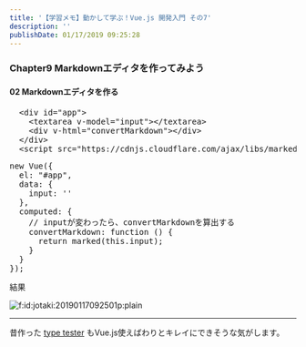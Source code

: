 ```yaml
---
title: '【学習メモ】動かして学ぶ！Vue.js 開発入門 その7'
description: ''
publishDate: 01/17/2019 09:25:28
---
```


<h3>Chapter9 Markdownエディタを作ってみよう</h3>

<h4>02 Markdownエディタを作る</h4>

<pre class="code lang-html" data-lang="html" data-unlink>  <span class="synIdentifier">&lt;</span><span class="synStatement">div</span><span class="synIdentifier"> </span><span class="synType">id</span><span class="synIdentifier">=</span><span class="synConstant">&quot;app&quot;</span><span class="synIdentifier">&gt;</span>
    <span class="synIdentifier">&lt;</span><span class="synStatement">textarea</span><span class="synIdentifier"> v-model=</span><span class="synConstant">&quot;input&quot;</span><span class="synIdentifier">&gt;&lt;/</span><span class="synStatement">textarea</span><span class="synIdentifier">&gt;</span>
    <span class="synIdentifier">&lt;</span><span class="synStatement">div</span><span class="synIdentifier"> v-html=</span><span class="synConstant">&quot;convertMarkdown&quot;</span><span class="synIdentifier">&gt;&lt;/</span><span class="synStatement">div</span><span class="synIdentifier">&gt;</span>
  <span class="synIdentifier">&lt;/</span><span class="synStatement">div</span><span class="synIdentifier">&gt;</span>
  <span class="synIdentifier">&lt;</span><span class="synStatement">script</span><span class="synIdentifier"> </span><span class="synType">src</span><span class="synIdentifier">=</span><span class="synConstant">&quot;https://cdnjs.cloudflare.com/ajax/libs/marked/0.4.0/marked.min.js&quot;</span><span class="synIdentifier">&gt;&lt;/</span><span class="synStatement">script</span><span class="synIdentifier">&gt;</span>
</pre>

<pre class="code lang-javascript" data-lang="javascript" data-unlink><span class="synStatement">new</span> Vue(<span class="synIdentifier">{</span>
  el: <span class="synConstant">&quot;#app&quot;</span>,
  data: <span class="synIdentifier">{</span>
    input: <span class="synConstant">''</span>
  <span class="synIdentifier">}</span>,
  computed: <span class="synIdentifier">{</span>
    <span class="synComment">// inputが変わったら、convertMarkdownを算出する</span>
    convertMarkdown: <span class="synIdentifier">function</span> () <span class="synIdentifier">{</span>
      <span class="synStatement">return</span> marked(<span class="synIdentifier">this</span>.input);
    <span class="synIdentifier">}</span>
  <span class="synIdentifier">}</span>
<span class="synIdentifier">}</span>);
</pre>

<p>結果</p>

<p><span itemscope itemtype="http://schema.org/Photograph"><img src="/images/hatena/20190117092501.png" alt="f:id:jotaki:20190117092501p:plain" title="f:id:jotaki:20190117092501p:plain" class="hatena-fotolife" itemprop="image"></span></p>

<hr />

<p>昔作った <a href="https://yuheijotaki.com/demo/type_tester/1.1/">type tester</a> もVue.js使えばわりとキレイにできそうな気がします。</p>
